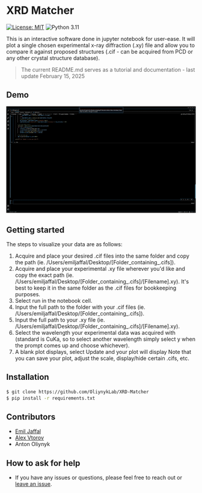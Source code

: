 # XRD Matcher

[![License: MIT](https://img.shields.io/badge/License-MIT-yellow.svg)](https://github.com/OliynykLab/XRD-Matcher/blob/main/LICENSE)
![Python 3.11](https://img.shields.io/badge/python-3.11-blue.svg)

This is an interactive software done in jupyter notebook for user-ease. It will plot a single chosen experimental x-ray diffraction (.xy) file and allow you to compare it against proposed structures (.cif - can be acquired from PCD or any other crystal structure database). 

> The current README.md serves as a tutorial and documentation - last update February 15, 2025

## Demo

![XRD-demo-gif](assets/XRD_DEMO.gif)

## Getting started

The steps to visualize your data are as follows:
1. Acquire and place your desired .cif files into the same folder and copy the path (ie. /Users/emiljaffal/Desktop/[Folder_containing_.cifs]).
2. Acquire and place your experimental .xy file wherever you'd like and copy the exact path (ie. /Users/emiljaffal/Desktop/[Folder_containing_.cifs]/[Filename].xy).
       It's best to keep it in the same folder as the .cif files for bookkeeping purposes.
3. Select run in the notebook cell.
4. Input the full path to the folder with your .cif files (ie. /Users/emiljaffal/Desktop/[Folder_containing_.cifs]).
5. Input the full path to your .xy file (ie. /Users/emiljaffal/Desktop/[Folder_containing_.cifs]/[Filename].xy).
6. Select the wavelength your experimental data was acquired with (standard is CuKa, so to select another wavelength simply select y when the prompt comes up and choose whichever).
7. A blank plot displays, select Update and your plot will display
       Note that you can save your plot, adjust the scale, display/hide certain .cifs, etc.

## Installation

```bash
$ git clone https://github.com/OliynykLab/XRD-Matcher
$ pip install -r requirements.txt
```

## Contributors

- [Emil Jaffal](https://github.com/EmilJaffal)
- [Alex Vtorov](https://github.com/AlexV-ops)
- Anton Oliynyk

## How to ask for help

- If you have any issues or questions, please feel free to reach out or
  [leave an issue](https://github.com/OliynykLab/XRD-Matcher).